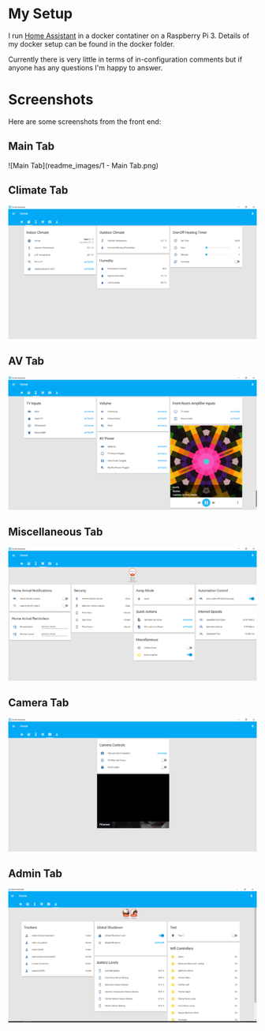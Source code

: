 # My Setup
I run [Home Assistant](http://homeassistant.io/) in a docker contatiner on a Raspberry Pi 3. Details of my docker setup can be found in the docker folder.

Currently there is very little in terms of in-configuration comments but if anyone has any questions I'm happy to answer.

# Screenshots
Here are some screenshots from the front end:

## Main Tab
![Main Tab](readme_images/1 - Main Tab.png)

## Climate Tab
![Climate Tab](https://github.com/Dullage/Home-AssistantConfig/raw/master/readme_images/2%20-%20Climate%20Tab.png)

## AV Tab
![AV Tab](https://github.com/Dullage/Home-AssistantConfig/raw/master/readme_images/3%20-%20AV%20Tab.png)

## Miscellaneous Tab
![Miscellaneous Tab](https://github.com/Dullage/Home-AssistantConfig/raw/master/readme_images/4%20-%20Miscellaneous%20Tab.png)

## Camera Tab
![Camera Tab](https://github.com/Dullage/Home-AssistantConfig/raw/master/readme_images/5%20-%20Camera%20Tab.png)

## Admin Tab
![Admin Tab](https://github.com/Dullage/Home-AssistantConfig/raw/master/readme_images/6%20-%20Admin%20Tab.png)
